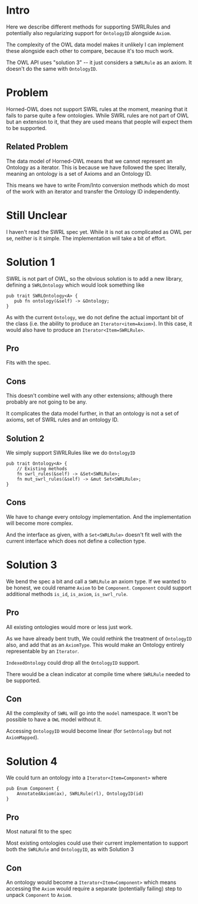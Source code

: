 # Intro

Here we describe different methods for supporting SWRLRules and
potentially also regularizing support for `OntologyID` alongside
`Axiom`.

The complexity of the OWL data model makes it unlikely I can implement
these alongside each other to compare, because it's too much work.

The OWL API uses "solution 3" -- it just considers a `SWRLRule` as an
axiom. It doesn't do the same with `OntologyID`.


# Problem

Horned-OWL does not support SWRL rules at the moment, meaning that it
fails to parse quite a few ontologies. While SWRL rules are not part
of OWL but an extension to it, that they are used means that people
will expect them to be supported.

## Related Problem

The data model of Horned-OWL means that we cannot represent an
Ontology as a iterator. This is because we have followed the spec
literally, meaning an ontology is a set of Axioms and an Ontology ID.

This means we have to write From/Into conversion methods which do most
of the work with an iterator and transfer the Ontology ID independently.

# Still Unclear

I haven't read the SWRL spec yet. While it is not as complicated as
OWL per se, neither is it simple. The implementation will take a bit
of effort.


# Solution 1

SWRL is not part of OWL, so the obvious solution is to add a new
library, defining a `SWRLOntology` which would look something like

```
pub trait SWRLOntology<A> {
   pub fn ontology(&self) -> &Ontology;
}
```

As with the current `Ontology`, we do not define the actual important
bit of the class (i.e. the ability to produce an
`Iterator<item=Axiom>`). In this case, it would also have to produce
an `Iterator<Item=SWRLRule>`.

## Pro

Fits with the spec.

## Cons

This doesn't combine well with any other extensions; although there
probably are not going to be any.

It complicates the data model further, in that an ontology is not a
set of axioms, set of SWRL rules and an ontology ID.


## Solution 2

We simply support SWRLRules like we do `OntologyID`

```
pub trait Ontology<A> {
    // Existing methods
    fn swrl_rules(&self) -> &Set<SWRLRule>;
    fn mut_swrl_rules(&self) -> &mut Set<SWRLRule>;
}
```

## Cons

We have to change every ontology implementation. And the
implementation will become more complex.

And the interface as given, with a `Set<SWRLRule>` doesn't fit well
with the current interface which does not define a collection type.

# Solution 3

We bend the spec a bit and call a `SWRLRule` an axiom type. If we
wanted to be honest, we could rename `Axiom` to be
`Component`. `Component` could support additional methods `is_id`,
`is_axiom`, `is_swrl_rule`.

## Pro

All existing ontologies would more or less just work.

As we have already bent truth, We could rethink the treatment of
`OntologyID` also, and add that as an `AxiomType`. This would make an
Ontology entirely representable by an `Iterator`.

`IndexedOntology` could drop all the `OntologyID` support.

There would be a clean indicator at compile time where `SWRLRule`
needed to be supported.

## Con

All the complexity of `SWRL` will go into the `model` namespace. It
won't be possible to have a `OWL` model without it.

Accessing `OntologyID` would become linear (for `SetOntology` but not
`AxiomMapped`).


# Solution 4

We could turn an ontology into a `Iterator<Item=Component>` where

```
pub Enum Component {
    AnnotatedAxiom(ax), SWRLRule(rl), OntologyID(id)
}
```

## Pro

Most natural fit to the spec

Most existing ontologies could use their current implementation to
support both the `SWRLRule` and `OntologyID`, as with Solution 3


## Con

An ontology would become a `Iterator<Item=Component>` which means
accessing the `Axiom` would require a separate (potentially failing)
step to unpack `Component` to `Axiom`.
